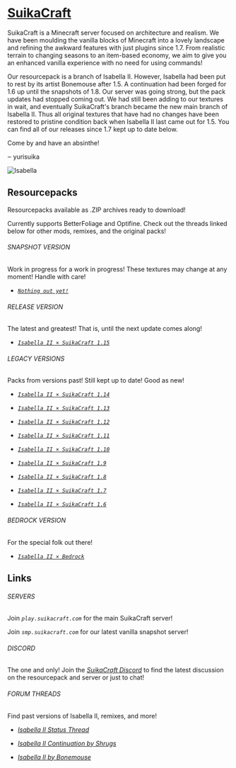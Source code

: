 # [SuikaCraft](http://suikacraft.com)

SuikaCraft is a Minecraft server focused on architecture and realism. We have been moulding the vanilla blocks of Minecraft into a lovely landscape and refining the awkward features with just plugins since 1.7. From realistic terrain to changing seasons to an item-based economy, we aim to give you an enhanced vanilla experience with no need for using commands!

Our resourcepack is a branch of Isabella II. However, Isabella had been put to rest by its artist Bonemouse after 1.5. A continuation had been forged for 1.6 up until the snapshots of 1.8. Our server was going strong, but the pack updates had stopped coming out. We had still been adding to our textures in wait, and eventually SuikaCraft's branch became the new main branch of Isabella II. Thus all original textures that have had no changes have been restored to pristine condition back when Isabella II last came out for 1.5. You can find all of our releases since 1.7 kept up to date below.

Come by and have an absinthe!

‒ yurisuika

![Isabella](https://raw.githubusercontent.com/yurisuika/SuikaCraft/master/Isabella%20II%20×%20SuikaCraft%201.13/pack.png)

## Resourcepacks

Resourcepacks available as .ZIP archives ready to download!

Currently supports BetterFoliage and Optifine. Check out the threads linked below for other mods, remixes, and the original packs!

###### SNAPSHOT VERSION

Work in progress for a work in progress! These textures may change at any moment! Handle with care!

* [*`Nothing out yet!`*](https://github.com/yurisuika/SuikaCraft/raw/master/Archives/Isabella%20II%20%C3%97%20SuikaCraft%201.15.zip)

###### RELEASE VERSION

The latest and greatest! That is, until the next update comes along!

* [*`Isabella II × SuikaCraft 1.15`*](https://github.com/yurisuika/SuikaCraft/raw/master/Archives/Isabella%20II%20%C3%97%20SuikaCraft%201.15.zip)

###### LEGACY VERSIONS

Packs from versions past! Still kept up to date! Good as new!

* [*`Isabella II × SuikaCraft 1.14`*](https://github.com/yurisuika/SuikaCraft/raw/master/Archives/Isabella%20II%20%C3%97%20SuikaCraft%201.14.zip)

* [*`Isabella II × SuikaCraft 1.13`*](https://github.com/yurisuika/SuikaCraft/raw/master/Archives/Isabella%20II%20%C3%97%20SuikaCraft%201.13.zip)

* [*`Isabella II × SuikaCraft 1.12`*](https://github.com/yurisuika/SuikaCraft/raw/master/Archives/Isabella%20II%20%C3%97%20SuikaCraft%201.12.zip)

* [*`Isabella II × SuikaCraft 1.11`*](https://github.com/yurisuika/SuikaCraft/raw/master/Archives/Isabella%20II%20%C3%97%20SuikaCraft%201.11.zip)

* [*`Isabella II × SuikaCraft 1.10`*](https://github.com/yurisuika/SuikaCraft/raw/master/Archives/Isabella%20II%20%C3%97%20SuikaCraft%201.10.zip)

* [*`Isabella II × SuikaCraft 1.9`*](https://github.com/yurisuika/SuikaCraft/raw/master/Archives/Isabella%20II%20%C3%97%20SuikaCraft%201.9.zip)

* [*`Isabella II × SuikaCraft 1.8`*](https://github.com/yurisuika/SuikaCraft/raw/master/Archives/Isabella%20II%20%C3%97%20SuikaCraft%201.8.zip)

* [*`Isabella II × SuikaCraft 1.7`*](https://github.com/yurisuika/SuikaCraft/raw/master/Archives/Isabella%20II%20%C3%97%20SuikaCraft%201.7.zip)

* [*`Isabella II × SuikaCraft 1.6`*](https://github.com/yurisuika/SuikaCraft/raw/master/Archives/Isabella%20II%20%C3%97%20SuikaCraft%201.6.zip)

###### BEDROCK VERSION

For the special folk out there!

* [*`Isabella II × Bedrock`*](https://github.com/yurisuika/SuikaCraft/raw/master/Archives/Isabella%20II%20%C3%97%20Bedrock.mcpack)

## Links

###### SERVERS

Join *`play.suikacraft.com`* for the main SuikaCraft server!

Join *`smp.suikacraft.com`* for our latest vanilla snapshot server!

###### DISCORD

The one and only! Join the *[SuikaCraft Discord](https://discord.gg/0zdNEkQle7Qg9C1H)* to find the latest discussion on the resourcepack and server or just to chat!

###### FORUM THREADS

Find past versions of Isabella II, remixes, and more!

* *[Isabella II Status Thread](http://www.minecraftforum.net/forums/mapping-and-modding-java-edition/resource-packs/resource-pack-discussion/2745599)*

* *[Isabella II Continuation by Shrugs](https://www.minecraftforum.net/forums/mapping-and-modding-java-edition/resource-packs/1244972-16x-1-6-1-7-1-8beta-isabella-ii-unofficial-thread)*

* *[Isabella II by Bonemouse](http://www.minecraftforum.net/forums/mapping-and-modding-java-edition/resource-packs/1226573)*
